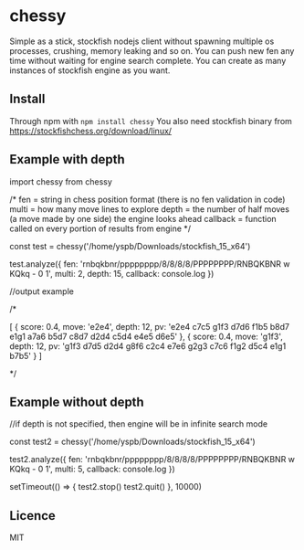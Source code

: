 # chessy

Simple as a stick, stockfish nodejs client without spawning multiple os processes, crushing, memory leaking and so on.
You can push new fen any time without waiting for engine search complete.
You can create as many instances of stockfish engine as you want.

Install
-------------------------

Through npm with `npm install chessy`
You also need stockfish binary from https://stockfishchess.org/download/linux/

Example with depth
-------------------------

import chessy from chessy

/*
  fen = string in chess position format (there is no fen validation in code)
  multi = how many move lines to explore
  depth = the number of half moves (a move made by one side) the engine looks ahead
  callback = function called on every portion of results from engine
*/

const test = chessy('/home/yspb/Downloads/stockfish_15_x64')

test.analyze({ 
  fen: 'rnbqkbnr/pppppppp/8/8/8/8/PPPPPPPP/RNBQKBNR w KQkq - 0 1',
  multi: 2,
  depth: 15,
  callback: console.log
})

//output example

/*

[
  {
    score: 0.4,
    move: 'e2e4',
    depth: 12,
    pv: 'e2e4 c7c5 g1f3 d7d6 f1b5 b8d7 e1g1 a7a6 b5d7 c8d7 d2d4 c5d4 e4e5 d6e5'
  },
  {
    score: 0.4,
    move: 'g1f3',
    depth: 12,
    pv: 'g1f3 d7d5 d2d4 g8f6 c2c4 e7e6 g2g3 c7c6 f1g2 d5c4 e1g1 b7b5'
  }
]

*/

Example without depth
-------------------------

//if depth is not specified, then engine will be in infinite search mode

const test2 = chessy('/home/yspb/Downloads/stockfish_15_x64')

test2.analyze({ 
  fen: 'rnbqkbnr/pppppppp/8/8/8/8/PPPPPPPP/RNBQKBNR w KQkq - 0 1',
  multi: 5,
  callback: console.log
})

setTimeout(() => {
  test2.stop()
  test2.quit()
}, 10000)

Licence
-------------------------
MIT
